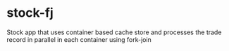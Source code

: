 # stock-fj
Stock app that uses container based cache store and processes the trade record in parallel in each container using fork-join
